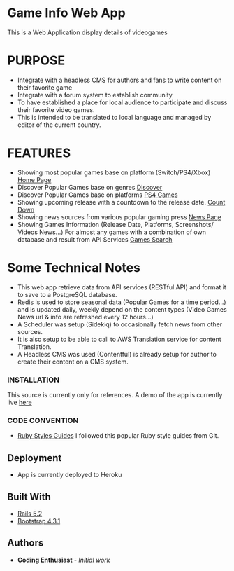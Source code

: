 # Game Info Web App

This is a Web Application display details of videogames

# PURPOSE
- Integrate with a headless CMS for authors and fans to write content on their favorite game
- Integrate with a forum system to establish community
- To have established a place for local audience to participate and discuss their favorite video games. 
- This is intended to be translated to local language and managed by editor of the current country. 

# FEATURES

- Showing most popular games base on platform (Switch/PS4/Xbox) [Home Page](https://gameinsight.herokuapp.com/en)
- Discover Popular Games base on genres [Discover](https://gameinsight.herokuapp.com/games/discover?locale=en)
- Discover Popular Games base on platforms [PS4 Games](https://gameinsight.herokuapp.com/en/platforms/playstation-4)
- Showing upcoming release with a countdown to the release date. [Count Down](https://gameinsight.herokuapp.com/games/countdown?locale=en)
- Showing news sources from various popular gaming press [News Page](https://gameinsight.herokuapp.com/en/news)
- Showing Games Information (Release Date, Platforms, Screenshots/ Videos News...) For almost any games with a combination of own database and result from API Services [Games Search](https://gameinsight.herokuapp.com/en/search?utf8=%E2%9C%93&name=Xenoblade+Chronicles)

# Some Technical Notes
- This web app retrieve data from API services (RESTful API) and format it to save to a PostgreSQL database. 
- Redis is used to store seasonal data (Popular Games for a time period...) and is updated daily, weekly depend on the content types (Video Games News url & info are refreshed every 12 hours...)
- A Scheduler was setup (Sidekiq) to occasionally fetch news from other sources. 
- It is also setup to be able to call to AWS Translation service for content Translation. 
- A Headless CMS was used (Contentful) is already setup for author to create their content on a CMS system. 

### INSTALLATION

This source is currently only for references. 
A demo of the app is currently live [here](https://gameinsight.herokuapp.com/en)

### CODE CONVENTION

- [Ruby Styles Guides](https://github.com/rubocop-hq/ruby-style-guide)
I followed this popular Ruby style guides from Git.


## Deployment

- App is currently deployed to Heroku

## Built With

* [Rails 5.2](https://guides.rubyonrails.org/5_2_release_notes.html)
* [Bootstrap 4.3.1](https://getbootstrap.com/docs/4.3/getting-started/introduction/)

## Authors

* **Coding Enthusiast** - *Initial work*
